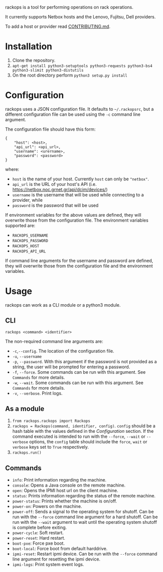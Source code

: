 rackops is a tool for performing operations on rack operations.

It currently supports Netbox hosts and the Lenovo, Fujitsu, Dell providers.

To add a host or provider read [CONTRIBUTING.md](docs/CONTRIBUTING.md).

Installation
============

1. Clone the repository.
2. `apt-get install python3-setuptools python3-requests python3-bs4
   python3-slimit python3-distutils`
3. On the root directory perform `python3 setup.py install`

Configuration
=============

rackops uses a JSON configuration file.
It defaults to `~/.rackopsrc`, but a different configuration file
can be used using the `-c` command line argument.

The configuration file should have this form:
```
{
    "host": <host>,
    "api_url": <api_url>,
    "username": <urername>,
    "password": <password>
}
```

where:
- `host` is the name of your host. Currently `host` can only be `"netbox"`.
- `api_url` is the URL of your host's API (i.e.
  https://netbox.noc.grnet.gr/api/dcim/devices/)
- `username` is the username that will be used while connecting to a provider,
  while
- `password` is the password that will be used

If environment variables for the above values are defined, they will overwrite
those from the configuration file. The environment variables supported are:

- `RACKOPS_USERNAME`
- `RACKOPS_PASSWORD`
- `RACKOPS_HOST`
- `RACKOPS_API_URL`

If command line arguments for the username and password are defined, they will overwrite
those from the configuration file and the environment variables.

Usage
=====

rackops can work as a CLI module or a python3 module.


CLI
---

`rackops <command> <identifier>`

The non-required command line arguments are:

- `-c`,`--config`. The location of the configuration file.
- `-u`, `--username`
- `-p`, `--password`. With this argument if the password is not provided as a string,
    the user will be prompted for entering a password.
- `-f`, `--force`. Some commands can be run with this argument. See `Commands`
  for more details.
- `-w`, `--wait`. Some commands can be run with this argument. See `Commands`
  for more details.
- `-v`, `--verbose`. Print logs.


As a module
-----------

1. `from rackops.rackops import Rackops`
2. `rackops = Rackops(command, identifier, config)`. `config` should be a hash
   table with the values defined in the *Configuration* section. If the command
   executed is intended to run with the `--force`, `--wait` or `--verbose` options,
   the `config` table should include the `force`, `wait` or `verbose` keys set
   to `True` respectively.
3. `rackops.run()`

Commands
--------

- `info`: Print information regarding the machine.
- `console`: Opens a Java console on the remote machine.
- `open`: Opens the IPMI host url on the client machine.
- `status`: Prints information regarding the status of the remote machine.
- `power-status`: Prints whether the machine is on/off.
- `power-on`: Powers on the machine.
- `power-off`: Sends a signal to the operating system for shutoff.
    Can be run with the `--force` command line argument for a hard shutoff.
    Can be run with the `--wait` argument to wait until the operating system
    shutoff is complete before exiting.
- `power-cycle`: Soft restart.
- `power-reset`: Hard restart.
- `boot-pxe`: Force pxe boot.
- `boot-local`: Force boot from default harddrive.
- `ipmi-reset`: Restart ipmi device. Can be run with the `--force` command line
  argument for resetting the ipmi device.
- `ipmi-logs`: Print system event logs.
